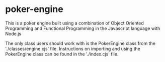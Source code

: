 # poker-engine
This is a poker engine built using a combination of Object Oriented Programming and Functional Programming in the Javascript language with Node.js

The only class users should work with is the PokerEngine class from the './classes/engine.cjs' file. 
Instructions on importing and using the PokerEngine class can be found in the './index.cjs' file.
